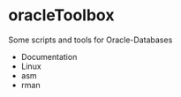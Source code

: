 oracleToolbox
=============

Some scripts and tools for Oracle-Databases

- Documentation
- Linux
- asm
- rman

